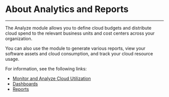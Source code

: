 # About Analytics and Reports

***

The Analyze module allows you to define cloud budgets and distribute cloud spend to the relevant business units and cost centers across your organization.

You can also use the module to generate various reports, view your software assets and cloud consumption, and track your cloud resource usage.

For information, see the following links:

* [Monitor and Analyze Cloud Utilization](cloud-utilization/monitor-and-analyze-cloud-utilization.md)
* [Dashboards](../dashboards/about-dashboards/)
* [Reports](reports/)
